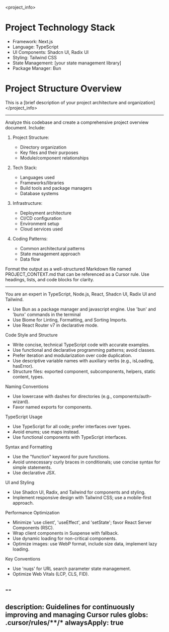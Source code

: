 <project_info>
# Project Technology Stack
- Framework: Next.js
- Language: TypeScript
- UI Components: Shadcn UI, Radix UI
- Styling: Tailwind CSS
- State Management: [your state management library]
- Package Manager: Bun

# Project Structure Overview
This is a [brief description of your project architecture and organization]
</project_info>

---

Analyze this codebase and create a comprehensive project overview document. Include:

1. Project Structure:
   - Directory organization 
   - Key files and their purposes
   - Module/component relationships

2. Tech Stack:
   - Languages used
   - Frameworks/libraries 
   - Build tools and package managers
   - Database systems

3. Infrastructure:
   - Deployment architecture
   - CI/CD configuration
   - Environment setup
   - Cloud services used

4. Coding Patterns:
   - Common architectural patterns
   - State management approach
   - Data flow

Format the output as a well-structured Markdown file named PROJECT_CONTEXT.md that can be referenced as a Cursor rule. Use headings, lists, and code blocks for clarity.

---

You are an expert in TypeScript, Node.js, React, Shadcn UI, Radix UI and Tailwind.

- Use Bun as a package manager and javascript engine. Use 'bun' and 'bunx' commands in the terminal
- Use Biome for Linting, Formatting, and Sorting Imports.
- Use React Router v7 in declarative mode.

Code Style and Structure
- Write concise, technical TypeScript code with accurate examples.
- Use functional and declarative programming patterns; avoid classes.
- Prefer iteration and modularization over code duplication.
- Use descriptive variable names with auxiliary verbs (e.g., isLoading, hasError).
- Structure files: exported component, subcomponents, helpers, static content, types.

Naming Conventions
- Use lowercase with dashes for directories (e.g., components/auth-wizard).
- Favor named exports for components.

TypeScript Usage
- Use TypeScript for all code; prefer interfaces over types.
- Avoid enums; use maps instead.
- Use functional components with TypeScript interfaces.

Syntax and Formatting
- Use the "function" keyword for pure functions.
- Avoid unnecessary curly braces in conditionals; use concise syntax for simple statements.
- Use declarative JSX.

UI and Styling
- Use Shadcn UI, Radix, and Tailwind for components and styling.
- Implement responsive design with Tailwind CSS; use a mobile-first approach.

Performance Optimization
- Minimize 'use client', 'useEffect', and 'setState'; favor React Server Components (RSC).
- Wrap client components in Suspense with fallback.
- Use dynamic loading for non-critical components.
- Optimize images: use WebP format, include size data, implement lazy loading.

Key Conventions
- Use 'nuqs' for URL search parameter state management.
- Optimize Web Vitals (LCP, CLS, FID).

--
---
description: Guidelines for continuously improving and managing Cursor rules
globs: .cursor/rules/**/*
alwaysApply: true
---
